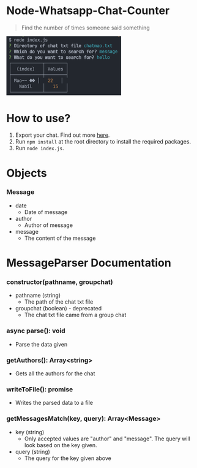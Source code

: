# Node-Whatsapp-Chat-Counter
> Find the number of times someone said something

<img src="result.png" width=300>


# How to use?
1.  Export your chat. Find out more [here](https://faq.whatsapp.com/android/chats/how-to-save-your-chat-history/?lang=en).
2.  Run `npm install` at the root directory to install the required packages.
3.  Run `node index.js`.

# Objects
### Message
-   date
    -   Date of message
-   author
    -   Author of message
-   message
    -   The content of the message

# MessageParser Documentation
### constructor(pathname, groupchat)
-   pathname (string)
    -   The path of the chat txt file
-   groupchat (boolean) - deprecated
    -   The chat txt file came from a group chat
### async parse(): void
-   Parse the data given
### getAuthors(): Array\<string>
-   Gets all the authors for the chat
### writeToFile(): promise
-   Writes the parsed data to a file
### getMessagesMatch(key, query): Array\<Message>
-   key (string)
    -   Only accepted values are "author" and "message". The query will look based on the key given.
-   query (string)
    -   The query for the key given above